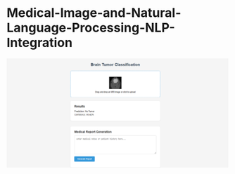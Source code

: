 # Medical-Image-and-Natural-Language-Processing-NLP-Integration

![Screenshot](https://github.com/gulshan-100/Medical-Image-and-Natural-Language-Processing-NLP-Integration/blob/main/screenshot/Screenshot%20(221).png)
